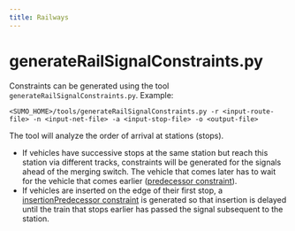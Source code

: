 ```yaml
---
title: Railways
---
```


# generateRailSignalConstraints.py

Constraints can be generated using the tool `generateRailSignalConstraints.py`. Example:

```
<SUMO_HOME>/tools/generateRailSignalConstraints.py -r <input-route-file> -n <input-net-file> -a <input-stop-file> -o <output-file>
```
The tool will analyze the order of arrival at stations (stops). 

- If vehicles have successive stops at the same station but reach this station via different tracks, constraints will be generated for the signals ahead of the merging switch. The vehicle that comes later has to wait for the vehicle that comes earlier ([predecessor constraint](../Simulation/Railways.md#predecessor_constraint)).
- If vehicles are inserted on the edge of their first stop, a [insertionPredecessor constraint](../Simulation/Railways.md#insertionpredecessor_constraint) is generated so that insertion is delayed until the train that stops earlier has passed the signal subsequent to the station.
